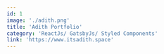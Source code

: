 ```yaml
---
id: 1
image: './adith.png'
title: 'Adith Portfolio'
category: 'ReactJs/ GatsbyJs/ Styled Components'
link: 'https://www.itsadith.space'
---
```

